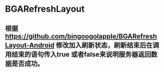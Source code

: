 # BGARefreshLayout
根据 https://github.com/bingoogolapple/BGARefreshLayout-Android 修改加入刷新状态，刷新结束后在调用结束的语句传入true 或者false来说明服务器返回数据是否成功。
--


